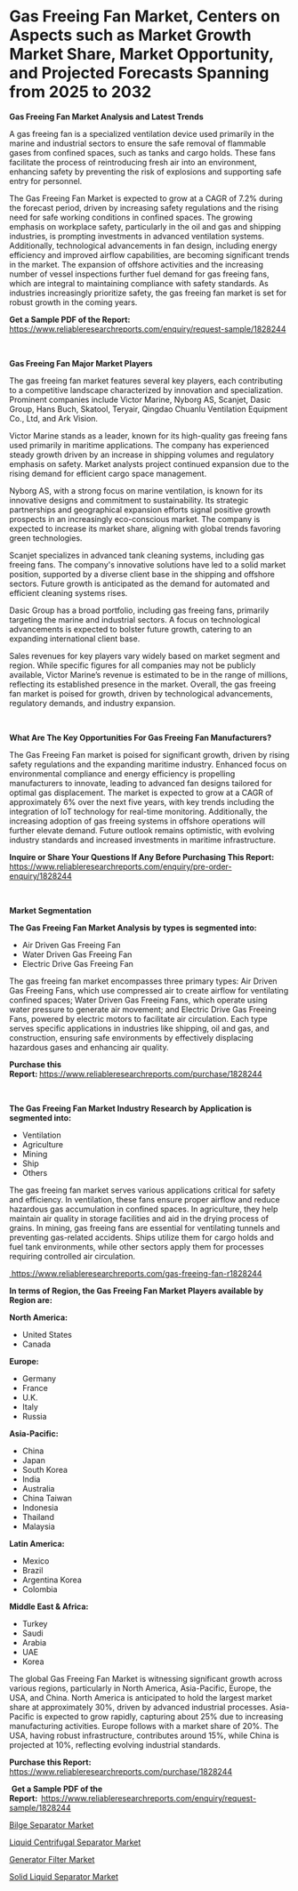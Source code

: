 <p><h1>Gas Freeing Fan Market, Centers on Aspects such as Market Growth Market Share, Market Opportunity, and Projected Forecasts Spanning from 2025 to 2032</h1></p><p><strong>Gas Freeing Fan Market Analysis and Latest Trends</strong></p>
<p><p>A gas freeing fan is a specialized ventilation device used primarily in the marine and industrial sectors to ensure the safe removal of flammable gases from confined spaces, such as tanks and cargo holds. These fans facilitate the process of reintroducing fresh air into an environment, enhancing safety by preventing the risk of explosions and supporting safe entry for personnel.</p><p>The Gas Freeing Fan Market is expected to grow at a CAGR of 7.2% during the forecast period, driven by increasing safety regulations and the rising need for safe working conditions in confined spaces. The growing emphasis on workplace safety, particularly in the oil and gas and shipping industries, is prompting investments in advanced ventilation systems. Additionally, technological advancements in fan design, including energy efficiency and improved airflow capabilities, are becoming significant trends in the market. The expansion of offshore activities and the increasing number of vessel inspections further fuel demand for gas freeing fans, which are integral to maintaining compliance with safety standards. As industries increasingly prioritize safety, the gas freeing fan market is set for robust growth in the coming years.</p></p>
<p><strong>Get a Sample PDF of the Report:&nbsp;</strong> <a href="https://www.reliableresearchreports.com/enquiry/request-sample/1828244?utm_campaign=38&utm_medium=2&utm_source=Github&utm_content=ia&utm_term=19022025&utm_id=gas-freeing-fan">https://www.reliableresearchreports.com/enquiry/request-sample/1828244</a></p>
<p>&nbsp;</p>
<p><strong>Gas Freeing Fan Major Market Players</strong></p>
<p><p>The gas freeing fan market features several key players, each contributing to a competitive landscape characterized by innovation and specialization. Prominent companies include Victor Marine, Nyborg AS, Scanjet, Dasic Group, Hans Buch, Skatool, Teryair, Qingdao Chuanlu Ventilation Equipment Co., Ltd, and Ark Vision.</p><p>Victor Marine stands as a leader, known for its high-quality gas freeing fans used primarily in maritime applications. The company has experienced steady growth driven by an increase in shipping volumes and regulatory emphasis on safety. Market analysts project continued expansion due to the rising demand for efficient cargo space management.</p><p>Nyborg AS, with a strong focus on marine ventilation, is known for its innovative designs and commitment to sustainability. Its strategic partnerships and geographical expansion efforts signal positive growth prospects in an increasingly eco-conscious market. The company is expected to increase its market share, aligning with global trends favoring green technologies.</p><p>Scanjet specializes in advanced tank cleaning systems, including gas freeing fans. The company's innovative solutions have led to a solid market position, supported by a diverse client base in the shipping and offshore sectors. Future growth is anticipated as the demand for automated and efficient cleaning systems rises.</p><p>Dasic Group has a broad portfolio, including gas freeing fans, primarily targeting the marine and industrial sectors. A focus on technological advancements is expected to bolster future growth, catering to an expanding international client base.</p><p>Sales revenues for key players vary widely based on market segment and region. While specific figures for all companies may not be publicly available, Victor Marine’s revenue is estimated to be in the range of millions, reflecting its established presence in the market. Overall, the gas freeing fan market is poised for growth, driven by technological advancements, regulatory demands, and industry expansion.</p></p>
<p>&nbsp;</p>
<p><strong>What Are The Key Opportunities For Gas Freeing Fan Manufacturers?</strong></p>
<p><p>The Gas Freeing Fan market is poised for significant growth, driven by rising safety regulations and the expanding maritime industry. Enhanced focus on environmental compliance and energy efficiency is propelling manufacturers to innovate, leading to advanced fan designs tailored for optimal gas displacement. The market is expected to grow at a CAGR of approximately 6% over the next five years, with key trends including the integration of IoT technology for real-time monitoring. Additionally, the increasing adoption of gas freeing systems in offshore operations will further elevate demand. Future outlook remains optimistic, with evolving industry standards and increased investments in maritime infrastructure.</p></p>
<p><strong>Inquire or Share Your Questions If Any Before Purchasing This Report:</strong> <a href="https://www.reliableresearchreports.com/enquiry/pre-order-enquiry/1828244?utm_campaign=38&utm_medium=2&utm_source=Github&utm_content=ia&utm_term=19022025&utm_id=gas-freeing-fan">https://www.reliableresearchreports.com/enquiry/pre-order-enquiry/1828244</a></p>
<p>&nbsp;</p>
<p><strong>Market Segmentation</strong></p>
<p><strong>The Gas Freeing Fan Market Analysis by types is segmented into:</strong></p>
<p><ul><li>Air Driven Gas Freeing Fan</li><li>Water Driven Gas Freeing Fan</li><li>Electric Drive Gas Freeing Fan</li></ul></p>
<p><p>The gas freeing fan market encompasses three primary types: Air Driven Gas Freeing Fans, which use compressed air to create airflow for ventilating confined spaces; Water Driven Gas Freeing Fans, which operate using water pressure to generate air movement; and Electric Drive Gas Freeing Fans, powered by electric motors to facilitate air circulation. Each type serves specific applications in industries like shipping, oil and gas, and construction, ensuring safe environments by effectively displacing hazardous gases and enhancing air quality.</p></p>
<p><strong>Purchase this Report:&nbsp;</strong><a href="https://www.reliableresearchreports.com/purchase/1828244?utm_campaign=38&utm_medium=2&utm_source=Github&utm_content=ia&utm_term=19022025&utm_id=gas-freeing-fan">https://www.reliableresearchreports.com/purchase/1828244</a></p>
<p>&nbsp;</p>
<p><strong>The Gas Freeing Fan Market Industry Research by Application is segmented into:</strong></p>
<p><ul><li>Ventilation</li><li>Agriculture</li><li>Mining</li><li>Ship</li><li>Others</li></ul></p>
<p><p>The gas freeing fan market serves various applications critical for safety and efficiency. In ventilation, these fans ensure proper airflow and reduce hazardous gas accumulation in confined spaces. In agriculture, they help maintain air quality in storage facilities and aid in the drying process of grains. In mining, gas freeing fans are essential for ventilating tunnels and preventing gas-related accidents. Ships utilize them for cargo holds and fuel tank environments, while other sectors apply them for processes requiring controlled air circulation.</p></p>
<p><a href="https://www.reliableresearchreports.com/gas-freeing-fan-r1828244?utm_campaign=38&utm_medium=2&utm_source=Github&utm_content=ia&utm_term=19022025&utm_id=gas-freeing-fan">&nbsp;https://www.reliableresearchreports.com/gas-freeing-fan-r1828244</a></p>
<p><strong>In terms of Region, the Gas Freeing Fan Market Players available by Region are:</strong></p>
<p>
    <p> <strong> North America: </strong>
        <ul>
            <li>United States</li>
            <li>Canada</li>
        </ul>
        </p> 
    <p> <strong> Europe: </strong>
        <ul>
            <li>Germany</li>
            <li>France</li>
            <li>U.K.</li>
            <li>Italy</li>
            <li>Russia</li>
        </ul>
        </p> 
    <p> <strong> Asia-Pacific: </strong>
        <ul>
            <li>China</li>
            <li>Japan</li>
            <li>South Korea</li>
            <li>India</li>
            <li>Australia</li>
            <li>China Taiwan</li>
            <li>Indonesia</li>
            <li>Thailand</li>
            <li>Malaysia</li>
        </ul>
        </p> 
    <p> <strong> Latin America: </strong>
        <ul>
            <li>Mexico</li>
            <li>Brazil</li>
            <li>Argentina Korea</li>
            <li>Colombia</li>
        </ul>
        </p> 
    <p> <strong> Middle East & Africa: </strong>
        <ul>
            <li>Turkey</li>
            <li>Saudi</li>
            <li>Arabia</li>
            <li>UAE</li>
            <li>Korea</li>
        </ul>
    </p>
    </p>
<p><p>The global Gas Freeing Fan Market is witnessing significant growth across various regions, particularly in North America, Asia-Pacific, Europe, the USA, and China. North America is anticipated to hold the largest market share at approximately 30%, driven by advanced industrial processes. Asia-Pacific is expected to grow rapidly, capturing about 25% due to increasing manufacturing activities. Europe follows with a market share of 20%. The USA, having robust infrastructure, contributes around 15%, while China is projected at 10%, reflecting evolving industrial standards.</p></p>
<p><strong>Purchase this Report: </strong><a href="https://www.reliableresearchreports.com/purchase/1828244?utm_campaign=38&utm_medium=2&utm_source=Github&utm_content=ia&utm_term=19022025&utm_id=gas-freeing-fan">https://www.reliableresearchreports.com/purchase/1828244</a></p>
<p>&nbsp;<strong>Get a Sample PDF of the Report:&nbsp;&nbsp;</strong><a href="https://www.reliableresearchreports.com/enquiry/request-sample/1828244?utm_campaign=38&utm_medium=2&utm_source=Github&utm_content=ia&utm_term=19022025&utm_id=gas-freeing-fan">https://www.reliableresearchreports.com/enquiry/request-sample/1828244</a></p>
<p><strong></strong></p>
<p><p><a href="https://github.com/boyertrull4r/Market-Research-Report-List-1/blob/main/bilge-separator-market.md?utm_campaign=38&utm_medium=2&utm_source=Github&utm_content=ia&utm_term=19022025&utm_id=gas-freeing-fan">Bilge Separator Market</a></p><p><a href="https://github.com/joshuagarcia509/Market-Research-Report-List-1/blob/main/liquid-centrifugal-separator-market.md?utm_campaign=38&utm_medium=2&utm_source=Github&utm_content=ia&utm_term=19022025&utm_id=gas-freeing-fan">Liquid Centrifugal Separator Market</a></p><p><a href="https://github.com/lillybosakoi/Market-Research-Report-List-1/blob/main/generator-filter-market.md?utm_campaign=38&utm_medium=2&utm_source=Github&utm_content=ia&utm_term=19022025&utm_id=gas-freeing-fan">Generator Filter Market</a></p><p><a href="https://github.com/arionmp/Market-Research-Report-List-5/blob/main/solid-liquid-separator-market.md?utm_campaign=38&utm_medium=2&utm_source=Github&utm_content=ia&utm_term=19022025&utm_id=gas-freeing-fan">Solid Liquid Separator Market</a></p></p>